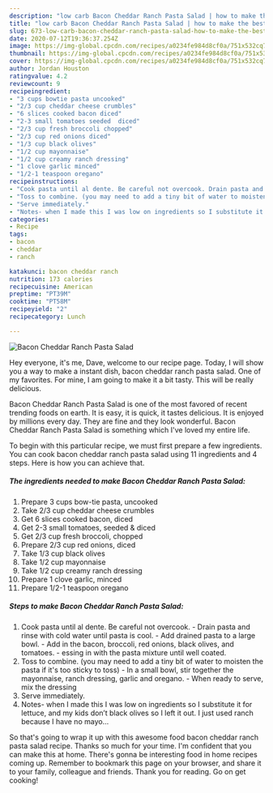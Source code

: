 ```yaml
---
description: "low carb Bacon Cheddar Ranch Pasta Salad | how to make the best Bacon Cheddar Ranch Pasta Salad"
title: "low carb Bacon Cheddar Ranch Pasta Salad | how to make the best Bacon Cheddar Ranch Pasta Salad"
slug: 673-low-carb-bacon-cheddar-ranch-pasta-salad-how-to-make-the-best-bacon-cheddar-ranch-pasta-salad
date: 2020-07-12T19:36:37.254Z
image: https://img-global.cpcdn.com/recipes/a0234fe984d8cf0a/751x532cq70/bacon-cheddar-ranch-pasta-salad-recipe-main-photo.jpg
thumbnail: https://img-global.cpcdn.com/recipes/a0234fe984d8cf0a/751x532cq70/bacon-cheddar-ranch-pasta-salad-recipe-main-photo.jpg
cover: https://img-global.cpcdn.com/recipes/a0234fe984d8cf0a/751x532cq70/bacon-cheddar-ranch-pasta-salad-recipe-main-photo.jpg
author: Jordan Houston
ratingvalue: 4.2
reviewcount: 9
recipeingredient:
- "3 cups bowtie pasta uncooked"
- "2/3 cup cheddar cheese crumbles"
- "6 slices cooked bacon diced"
- "2-3 small tomatoes seeded  diced"
- "2/3 cup fresh broccoli chopped"
- "2/3 cup red onions diced"
- "1/3 cup black olives"
- "1/2 cup mayonnaise"
- "1/2 cup creamy ranch dressing"
- "1 clove garlic minced"
- "1/2-1 teaspoon oregano"
recipeinstructions:
- "Cook pasta until al dente. Be careful not overcook. Drain pasta and rinse with cold water until pasta is cool. Add drained pasta to a large bowl. Add in the bacon, broccoli, red onions, black olives, and tomatoes. essing in with the pasta mixture until well coated."
- "Toss to combine. (you may need to add a tiny bit of water to moisten the pasta if it&#39;s too sticky to toss) In a small bowl, stir together the mayonnaise, ranch dressing, garlic and oregano. When ready to serve, mix the dressing"
- "Serve immediately."
- "Notes- when I made this I was low on ingredients so I substitute it for lettuce, and my kids don’t black olives so I left it out. I just used ranch because I have no mayo..."
categories:
- Recipe
tags:
- bacon
- cheddar
- ranch

katakunci: bacon cheddar ranch 
nutrition: 173 calories
recipecuisine: American
preptime: "PT39M"
cooktime: "PT58M"
recipeyield: "2"
recipecategory: Lunch

---
```



![Bacon Cheddar Ranch Pasta Salad](https://img-global.cpcdn.com/recipes/a0234fe984d8cf0a/751x532cq70/bacon-cheddar-ranch-pasta-salad-recipe-main-photo.jpg)

Hey everyone, it's me, Dave, welcome to our recipe page. Today, I will show you a way to make a instant dish, bacon cheddar ranch pasta salad. One of my favorites. For mine, I am going to make it a bit tasty. This will be really delicious.

Bacon Cheddar Ranch Pasta Salad is one of the most favored of recent trending foods on earth. It is easy, it is quick, it tastes delicious. It is enjoyed by millions every day. They are fine and they look wonderful. Bacon Cheddar Ranch Pasta Salad is something which I've loved my entire life.




To begin with this particular recipe, we must first prepare a few ingredients. You can cook bacon cheddar ranch pasta salad using 11 ingredients and 4 steps. Here is how you can achieve that.

<!--inarticleads1-->

##### The ingredients needed to make Bacon Cheddar Ranch Pasta Salad:

1. Prepare 3 cups bow-tie pasta, uncooked
1. Take 2/3 cup cheddar cheese crumbles
1. Get 6 slices cooked bacon, diced
1. Get 2-3 small tomatoes, seeded &amp; diced
1. Get 2/3 cup fresh broccoli, chopped
1. Prepare 2/3 cup red onions, diced
1. Take 1/3 cup black olives
1. Take 1/2 cup mayonnaise
1. Take 1/2 cup creamy ranch dressing
1. Prepare 1 clove garlic, minced
1. Prepare 1/2-1 teaspoon oregano




<!--inarticleads2-->

##### Steps to make Bacon Cheddar Ranch Pasta Salad:

1. Cook pasta until al dente. Be careful not overcook. - Drain pasta and rinse with cold water until pasta is cool. - Add drained pasta to a large bowl. - Add in the bacon, broccoli, red onions, black olives, and tomatoes. - essing in with the pasta mixture until well coated.
1. Toss to combine. (you may need to add a tiny bit of water to moisten the pasta if it&#39;s too sticky to toss) - In a small bowl, stir together the mayonnaise, ranch dressing, garlic and oregano. - When ready to serve, mix the dressing
1. Serve immediately.
1. Notes- when I made this I was low on ingredients so I substitute it for lettuce, and my kids don’t black olives so I left it out. I just used ranch because I have no mayo...




So that's going to wrap it up with this awesome food bacon cheddar ranch pasta salad recipe. Thanks so much for your time. I'm confident that you can make this at home. There's gonna be interesting food in home recipes coming up. Remember to bookmark this page on your browser, and share it to your family, colleague and friends. Thank you for reading. Go on get cooking!
